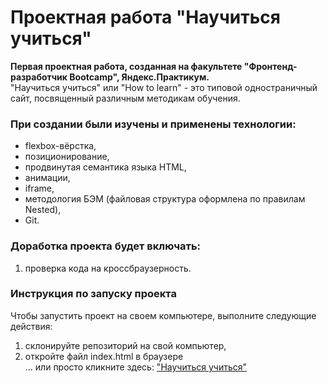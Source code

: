 # Проектная работа "Научиться учиться"  
  
**Первая проектная работа, созданная на факультете "Фронтенд-разработчик Bootcamp", Яндекс.Практикум.**  
"Научиться учиться" или "How to learn" - это типовой одностраничный сайт, посвященный различным методикам обучения.  
  
### При создании были изучены и применены технологии:  
* flexbox-вёрстка,
* позиционирование,
* продвинутая семантика языка HTML,
* анимации,
* iframe,
* методология БЭМ (файловая структура оформлена по правилам Nested),
* Git.
  
### Доработка проекта будет включать:
1. проверка кода на кроссбраузерность.

### Инструкция по запуску проекта
Чтобы запустить проект на своем компьютере, выполните следующие действия:   
1. склонируйте репозиторий на свой компьютер,  
2. откройте файл index.html в браузере  
... или просто кликните здесь: ["Научиться учиться"](https://how-to-learn-bootcamp-nu.vercel.app)
